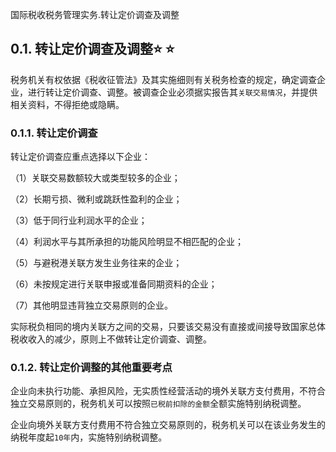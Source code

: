 国际税收税务管理实务.转让定价调查及调整

## 0.1. 转让定价调查及调整:star: :star: 

税务机关有权依据《税收征管法》及其实施细则有关税务检查的规定，确定调查企业，进行转让定价调查、调整。被调查企业必须据实报告其`关联交易情况`，并提供相关资料，不得拒绝或隐瞒。

### 0.1.1. 转让定价调查

转让定价调查应重点选择以下企业：

（1）关联交易数额较大或类型较多的企业；

（2）长期亏损、微利或跳跃性盈利的企业；

（3）低于同行业利润水平的企业；

（4）利润水平与其所承担的功能风险明显不相匹配的企业；

（5）与避税港关联方发生业务往来的企业；

（6）未按规定进行关联申报或准备同期资料的企业；

（7）其他明显违背独立交易原则的企业。

实际税负相同的境内关联方之间的交易，只要该交易没有直接或间接导致国家总体税收收入的减少，原则上不做转让定价调查、调整。

### 0.1.2. 转让定价调整的其他重要考点

企业向未执行功能、承担风险，无实质性经营活动的境外关联方支付费用，不符合独立交易原则的，税务机关可以按照`已税前扣除的金额`全额实施特别纳税调整。

企业向境外关联方支付费用不符合独立交易原则的，税务机关可以在该业务发生的纳税年度起`10年`内，实施特别纳税调整。

